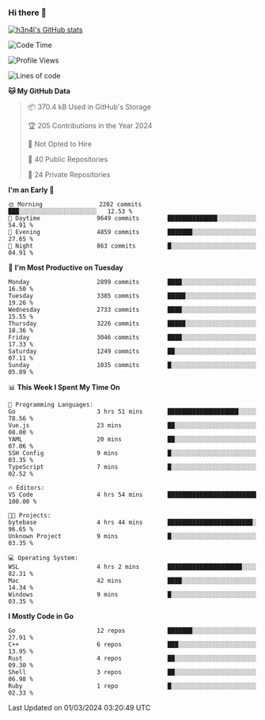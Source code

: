 ### Hi there 👋

[![h3n4l's GitHub stats](https://github-readme-stats.vercel.app/api?username=h3n4l&count_private=true&show_icons=true&theme=radical)](https://github.com/h3n4l/github-readme-stats)

<!--START_SECTION:waka-->
![Code Time](http://img.shields.io/badge/Code%20Time-1%2C841%20hrs%2011%20mins-blue)

![Profile Views](http://img.shields.io/badge/Profile%20Views-0-blue)

![Lines of code](https://img.shields.io/badge/From%20Hello%20World%20I%27ve%20Written-5.1%20million%20lines%20of%20code-blue)

**🐱 My GitHub Data** 

> 📦 370.4 kB Used in GitHub's Storage 
 > 
> 🏆 205 Contributions in the Year 2024
 > 
> 🚫 Not Opted to Hire
 > 
> 📜 40 Public Repositories 
 > 
> 🔑 24 Private Repositories 
 > 
**I'm an Early 🐤** 

```text
🌞 Morning                2202 commits        ███░░░░░░░░░░░░░░░░░░░░░░   12.53 % 
🌆 Daytime                9649 commits        ██████████████░░░░░░░░░░░   54.91 % 
🌃 Evening                4859 commits        ███████░░░░░░░░░░░░░░░░░░   27.65 % 
🌙 Night                  863 commits         █░░░░░░░░░░░░░░░░░░░░░░░░   04.91 % 
```
📅 **I'm Most Productive on Tuesday** 

```text
Monday                   2899 commits        ████░░░░░░░░░░░░░░░░░░░░░   16.50 % 
Tuesday                  3385 commits        █████░░░░░░░░░░░░░░░░░░░░   19.26 % 
Wednesday                2733 commits        ████░░░░░░░░░░░░░░░░░░░░░   15.55 % 
Thursday                 3226 commits        █████░░░░░░░░░░░░░░░░░░░░   18.36 % 
Friday                   3046 commits        ████░░░░░░░░░░░░░░░░░░░░░   17.33 % 
Saturday                 1249 commits        ██░░░░░░░░░░░░░░░░░░░░░░░   07.11 % 
Sunday                   1035 commits        █░░░░░░░░░░░░░░░░░░░░░░░░   05.89 % 
```


📊 **This Week I Spent My Time On** 

```text
💬 Programming Languages: 
Go                       3 hrs 51 mins       ████████████████████░░░░░   78.56 % 
Vue.js                   23 mins             ██░░░░░░░░░░░░░░░░░░░░░░░   08.00 % 
YAML                     20 mins             ██░░░░░░░░░░░░░░░░░░░░░░░   07.06 % 
SSH Config               9 mins              █░░░░░░░░░░░░░░░░░░░░░░░░   03.35 % 
TypeScript               7 mins              █░░░░░░░░░░░░░░░░░░░░░░░░   02.52 % 

🔥 Editors: 
VS Code                  4 hrs 54 mins       █████████████████████████   100.00 % 

🐱‍💻 Projects: 
bytebase                 4 hrs 44 mins       ████████████████████████░   96.65 % 
Unknown Project          9 mins              █░░░░░░░░░░░░░░░░░░░░░░░░   03.35 % 

💻 Operating System: 
WSL                      4 hrs 2 mins        █████████████████████░░░░   82.31 % 
Mac                      42 mins             ████░░░░░░░░░░░░░░░░░░░░░   14.34 % 
Windows                  9 mins              █░░░░░░░░░░░░░░░░░░░░░░░░   03.35 % 
```

**I Mostly Code in Go** 

```text
Go                       12 repos            ███████░░░░░░░░░░░░░░░░░░   27.91 % 
C++                      6 repos             ███░░░░░░░░░░░░░░░░░░░░░░   13.95 % 
Rust                     4 repos             ██░░░░░░░░░░░░░░░░░░░░░░░   09.30 % 
Shell                    3 repos             ██░░░░░░░░░░░░░░░░░░░░░░░   06.98 % 
Ruby                     1 repo              █░░░░░░░░░░░░░░░░░░░░░░░░   02.33 % 
```




 Last Updated on 01/03/2024 03:20:49 UTC
<!--END_SECTION:waka-->

